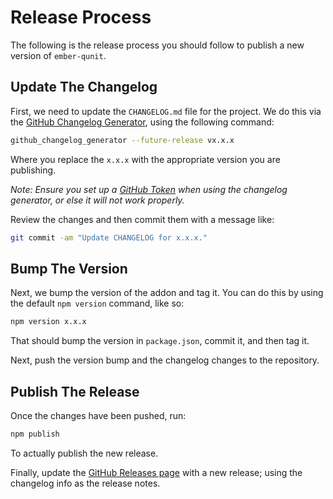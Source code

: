 # Release Process

The following is the release process you should follow to publish a new version of `ember-qunit`.

## Update The Changelog

First, we need to update the `CHANGELOG.md` file for the project. We do this via the [GitHub Changelog Generator](https://github.com/skywinder/github-changelog-generator/), using the following command:

```bash
github_changelog_generator --future-release vx.x.x
```

Where you replace the `x.x.x` with the appropriate version you are publishing.

_Note: Ensure you set up a [GitHub Token](https://github.com/skywinder/github-changelog-generator/#github-token) when using the changelog generator, or else it will not work properly._

Review the changes and then commit them with a message like:

```bash
git commit -am "Update CHANGELOG for x.x.x."
```

## Bump The Version

Next, we bump the version of the addon and tag it. You can do this by using the default `npm version` command, like so:

```bash
npm version x.x.x
```

That should bump the version in `package.json`, commit it, and then tag it.

Next, push the version bump and the changelog changes to the repository.

## Publish The Release

Once the changes have been pushed, run:

```bash
npm publish
```

To actually publish the new release.

Finally, update the [GitHub Releases page](https://github.com/emberjs/ember-qunit/releases) with a new release; using the changelog info as the release notes.
